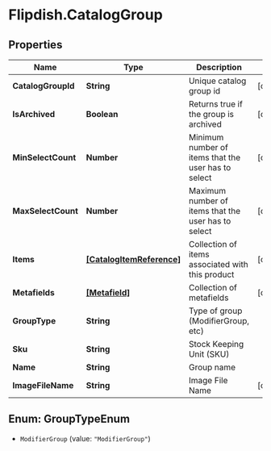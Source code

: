 # Flipdish.CatalogGroup

## Properties
Name | Type | Description | Notes
------------ | ------------- | ------------- | -------------
**CatalogGroupId** | **String** | Unique catalog group id | [optional] 
**IsArchived** | **Boolean** | Returns true if the group is archived | [optional] 
**MinSelectCount** | **Number** | Minimum number of items that the user has to select | [optional] 
**MaxSelectCount** | **Number** | Maximum number of items that the user has to select | [optional] 
**Items** | [**[CatalogItemReference]**](CatalogItemReference.md) | Collection of items associated with this product | [optional] 
**Metafields** | [**[Metafield]**](Metafield.md) | Collection of metafields | [optional] 
**GroupType** | **String** | Type of group (ModifierGroup, etc) | 
**Sku** | **String** | Stock Keeping Unit (SKU) | 
**Name** | **String** | Group name | 
**ImageFileName** | **String** | Image File Name | [optional] 


<a name="GroupTypeEnum"></a>
## Enum: GroupTypeEnum


* `ModifierGroup` (value: `"ModifierGroup"`)




